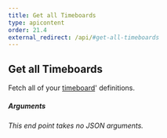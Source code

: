 ```yaml
---
title: Get all Timeboards
type: apicontent
order: 21.4
external_redirect: /api/#get-all-timeboards
---
```


## Get all Timeboards
Fetch all of your [timeboard](/graphing/dashboards/timeboard)' definitions.

##### Arguments
*This end point takes no JSON arguments.*